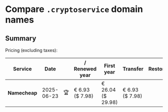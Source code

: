 # Compare `.cryptoservice` domain names

## Summary

Pricing (excluding taxes):

| Service | Date |  | / Renewed year | First year | Transfer | Restoration |
|--|--|--|--|--|--|--|
| **Namecheap** | 2025-06-23 | 🏆 | € 6.93<br>($ 7.98) | € 26.04<br>($ 29.98) | € 6.93<br>($ 7.98) |  |
